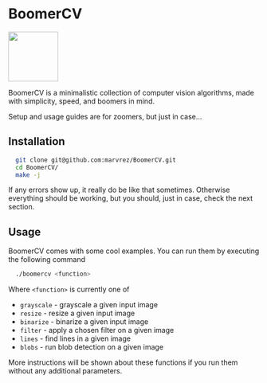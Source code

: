 # BoomerCV

<img src="https://i.kym-cdn.com/photos/images/original/001/395/571/104.jpg" width="100" height="100" />

BoomerCV is a minimalistic collection of computer vision algorithms, made with simplicity, speed, and boomers in mind.

Setup and usage guides are for zoomers, but just in case...

## Installation

```sh
  git clone git@github.com:marvrez/BoomerCV.git
  cd BoomerCV/
  make -j
```

If any errors show up, it really do be like that sometimes. Otherwise everything should be working, but you should, just in case, check the next section.

## Usage
BoomerCV comes with some cool examples.
You can run them by executing the following command
```sh
  ./boomercv <function>
```

Where `<function>` is currently one of

* `grayscale` - grayscale a given input image
* `resize` - resize a given input image
* `binarize` - binarize a given input image
* `filter` - apply a chosen filter on a given image
* `lines` - find lines in a given image
* `blobs` - run blob detection on a given image

More instructions will be shown about these functions if you run them without any additional parameters.
